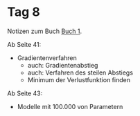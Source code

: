 # Tag 8

Notizen zum Buch [Buch 1](../Buch1.md).

Ab Seite 41:
* Gradientenverfahren
  - auch: Gradientenabstieg
  - auch: Verfahren des steilen Abstiegs
  - Minimum der Verlustfunktion finden

Ab Seite 43:
* Modelle mit 100.000 von Parametern
